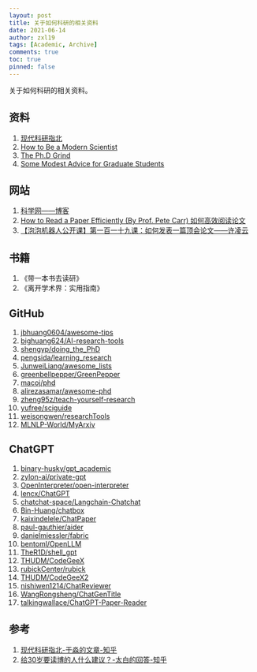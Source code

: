 ```yaml
---
layout: post
title: 关于如何科研的相关资料
date: 2021-06-14
author: zxl19
tags: [Academic, Archive]
comments: true
toc: true
pinned: false
---
```


关于如何科研的相关资料。

<!-- more -->

## 资料

1. [现代科研指北](https://yufree.github.io/sciguide/)
2. [How to Be a Modern Scientist](https://users.metu.edu.tr/ccandan/other/modern_scientist_preview_first_15_pages_Jan_2018.pdf)
3. [The Ph.D Grind](http://pgbovine.net/PhD-memoir/pguo-PhD-grind.pdf)
4. [Some Modest Advice for Graduate Students](https://www.researchgate.net/publication/255653424_SOME_MODEST_ADVICE_FOR_GRADUATE_STUDENTS)

## 网站

1. [科学网——博客](http://blog.sciencenet.cn/blog.php)
2. [How to Read a Paper Efficiently (By Prof. Pete Carr) 如何高效阅读论文](https://www.bilibili.com/video/BV14s411N76u)
3. [【泡泡机器人公开课】第一百一十九课：如何发表一篇顶会论文——许凌云](https://www.bilibili.com/video/BV1Pi4y1F7VG)

## 书籍

1. 《带一本书去读研》
2. 《离开学术界：实用指南》

## GitHub

1. [jbhuang0604/awesome-tips](https://github.com/jbhuang0604/awesome-tips)
2. [bighuang624/AI-research-tools](https://github.com/bighuang624/AI-research-tools)
3. [shengyp/doing_the_PhD](https://github.com/shengyp/doing_the_PhD)
4. [pengsida/learning_research](https://github.com/pengsida/learning_research)
5. [JunweiLiang/awesome_lists](https://github.com/JunweiLiang/awesome_lists)
6. [greenbellpepper/GreenPepper](https://github.com/greenbellpepper/GreenPepper)
7. [macoj/phd](https://github.com/macoj/phd)
8. [alirezasamar/awesome-phd](https://github.com/alirezasamar/awesome-phd)
9. [zheng95z/teach-yourself-research](https://github.com/zheng95z/teach-yourself-research)
10. [yufree/sciguide](https://github.com/yufree/sciguide)
11. [weisongwen/researchTools](https://github.com/weisongwen/researchTools)
12. [MLNLP-World/MyArxiv](https://github.com/MLNLP-World/MyArxiv)

## ChatGPT

1. [binary-husky/gpt_academic](https://github.com/binary-husky/gpt_academic)
2. [zylon-ai/private-gpt](https://github.com/zylon-ai/private-gpt)
3. [OpenInterpreter/open-interpreter](https://github.com/OpenInterpreter/open-interpreter)
4. [lencx/ChatGPT](https://github.com/lencx/ChatGPT)
5. [chatchat-space/Langchain-Chatchat](https://github.com/chatchat-space/Langchain-Chatchat)
6. [Bin-Huang/chatbox](https://github.com/Bin-Huang/chatbox)
7. [kaixindelele/ChatPaper](https://github.com/kaixindelele/ChatPaper)
8. [paul-gauthier/aider](https://github.com/paul-gauthier/aider)
9. [danielmiessler/fabric](https://github.com/danielmiessler/fabric)
10. [bentoml/OpenLLM](https://github.com/bentoml/OpenLLM)
11. [TheR1D/shell_gpt](https://github.com/TheR1D/shell_gpt)
12. [THUDM/CodeGeeX](https://github.com/THUDM/CodeGeeX)
13. [rubickCenter/rubick](https://github.com/rubickCenter/rubick)
14. [THUDM/CodeGeeX2](https://github.com/THUDM/CodeGeeX2)
15. [nishiwen1214/ChatReviewer](https://github.com/nishiwen1214/ChatReviewer)
16. [WangRongsheng/ChatGenTitle](https://github.com/WangRongsheng/ChatGenTitle)
17. [talkingwallace/ChatGPT-Paper-Reader](https://github.com/talkingwallace/ChatGPT-Paper-Reader)

## 参考

1. [现代科研指北-于淼的文章-知乎](https://zhuanlan.zhihu.com/p/305646861)
2. [给30岁要读博的人什么建议？-太白的回答-知乎](https://www.zhihu.com/question/321599275/answer/1728207632)
